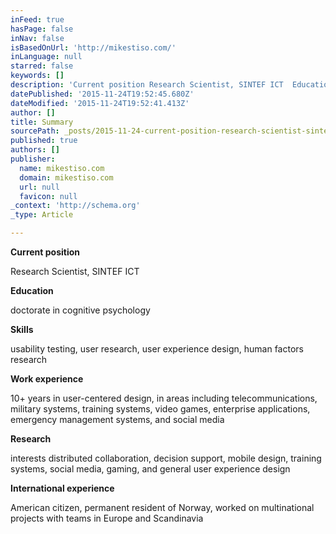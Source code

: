 ```yaml
---
inFeed: true
hasPage: false
inNav: false
isBasedOnUrl: 'http://mikestiso.com/'
inLanguage: null
starred: false
keywords: []
description: 'Current position Research Scientist, SINTEF ICT  Education doctorate in cognitive psychology  Skills usability testing, user research, user experience design, h'
datePublished: '2015-11-24T19:52:45.680Z'
dateModified: '2015-11-24T19:52:41.413Z'
author: []
title: Summary
sourcePath: _posts/2015-11-24-current-position-research-scientist-sintef-ict-education-d.md
published: true
authors: []
publisher:
  name: mikestiso.com
  domain: mikestiso.com
  url: null
  favicon: null
_context: 'http://schema.org'
_type: Article

---
```

**Current position**

Research Scientist, SINTEF ICT

**Education**

doctorate in cognitive psychology

**Skills**

usability testing, user research, user experience design, human factors research

**Work experience**

10+ years in user-centered design, in areas including telecommunications, military systems, training systems, video games, enterprise applications, emergency management systems, and social media

**Research**

interests distributed collaboration, decision support, mobile design, training systems, social media, gaming, and general user experience design

**International experience**

American citizen, permanent resident of Norway, worked on multinational projects with teams in Europe and Scandinavia